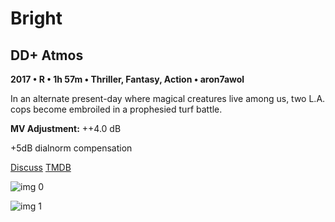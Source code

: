 # Bright

## DD+ Atmos

**2017 • R • 1h 57m • Thriller, Fantasy, Action • aron7awol**

In an alternate present-day where magical creatures live among us, two L.A. cops become embroiled in a prophesied turf battle.

**MV Adjustment:** ++4.0 dB

+5dB dialnorm compensation

[Discuss](https://www.avsforum.com/threads/bass-eq-for-filtered-movies.2995212/post-56805764)  [TMDB](400106)

![img 0](https://i.imgur.com/EYFBVdY.jpg)

![img 1](https://i.imgur.com/BGrVe6b.png)

